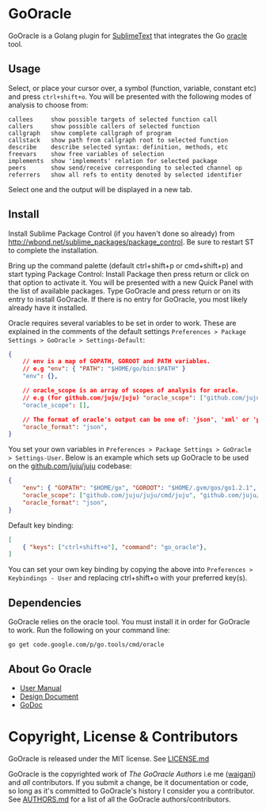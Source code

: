 GoOracle
=========

GoOracle is a Golang plugin for [SublimeText](http://www.sublimetext.com/) that integrates the Go [oracle](https://godoc.org/code.google.com/p/go.tools/oracle) tool.


Usage
-----

Select, or place your cursor over, a symbol (function, variable, constant etc) and press `ctrl+shift+o`. You will be presented with the following modes of analysis to choose from:

```
callees     show possible targets of selected function call
callers     show possible callers of selected function
callgraph   show complete callgraph of program
callstack   show path from callgraph root to selected function
describe    describe selected syntax: definition, methods, etc
freevars    show free variables of selection
implements  show 'implements' relation for selected package
peers       show send/receive corresponding to selected channel op
referrers   show all refs to entity denoted by selected identifier
```

Select one and the output will be displayed in a new tab.


Install
-------

Install Sublime Package Control (if you haven't done so already) from http://wbond.net/sublime_packages/package_control. Be sure to restart ST to complete the installation.

Bring up the command palette (default ctrl+shift+p or cmd+shift+p) and start typing Package Control: Install Package then press return or click on that option to activate it. You will be presented with a new Quick Panel with the list of available packages. Type GoOracle and press return or on its entry to install GoOracle. If there is no entry for GoOracle, you most likely already have it installed.

Oracle requires several variables to be set in order to work. These are explained in the comments of the default settings `Preferences > Package Settings > GoOracle > Settings-Default`:

```json
{
    // env is a map of GOPATH, GOROOT and PATH variables.
    // e.g "env": { "PATH": "$HOME/go/bin:$PATH" }
    "env": {},

    // oracle_scope is an array of scopes of analysis for oracle.
    // e.g (for github.com/juju/juju) "oracle_scope": ["github.com/juju/juju/cmd/juju", "github.com/juju/juju/cmd/jujud"]
    "oracle_scope": [],

    // The format of oracle's output can be one of: 'json', 'xml' or 'plain'
    "oracle_format": "json",
}
```

You set your own variables in `Preferences > Package Settings > GoOracle > Settings-User`. Below is an example which sets up GoOracle to be used on the [github.com/juju/juju](github.com/juju/juju) codebase:

```json
{
    "env": { "GOPATH": "$HOME/go", "GOROOT": "$HOME/.gvm/gos/go1.2.1", "PATH": "$GOPATH/bin:$PATH" },
    "oracle_scope": ["github.com/juju/juju/cmd/juju", "github.com/juju/juju/cmd/jujud"],
    "oracle_format": "json",
}
```

Default key binding:

```json
[
    { "keys": ["ctrl+shift+o"], "command": "go_oracle"},
]
```

You can set your own key binding by copying the above into `Preferences > Keybindings - User` and replacing ctrl+shift+o with your preferred key(s).


Dependencies
------------
GoOracle relies on the oracle tool. You must install it in order for GoOracle to work. Run the following on your command line:

`go get code.google.com/p/go.tools/cmd/oracle`


About Go Oracle
---------------

- [User Manual](https://docs.google.com/document/d/1SLk36YRjjMgKqe490mSRzOPYEDe0Y_WQNRv-EiFYUyw/view#)
- [Design Document](https://docs.google.com/a/canonical.com/document/d/1WmMHBUjQiuy15JfEnT8YBROQmEv-7K6bV-Y_K53oi5Y/edit#heading=h.m6dk5m56ri4e)
- [GoDoc](https://godoc.org/code.google.com/p/go.tools/oracle)


Copyright, License & Contributors
=================================

GoOracle is released under the MIT license. See [LICENSE.md](LICENSE.md)

GoOracle is the copyrighted work of *The GoOracle Authors* i.e me ([waigani](https://github.com/waigani/GoOracle)) and *all* contributors. If you submit a change, be it documentation or code, so long as it's committed to GoOracle's history I consider you a contributor. See [AUTHORS.md](AUTHORS.md) for a list of all the GoOracle authors/contributors.
